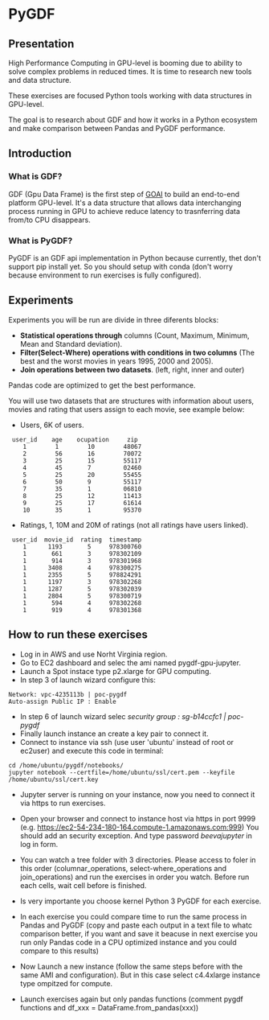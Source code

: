 
# PyGDF

## Presentation

High Performance Computing in GPU-level is booming due to  ability to solve complex problems in reduced times. It is time to research new tools and data structure.

These exercises are focused Python tools working with data structures in GPU-level.

The goal is to research about GDF and how it works in a Python ecosystem and make comparison between Pandas and PyGDF performance.

## Introduction

### What is GDF?

GDF (Gpu Data Frame) is the first step of [GOAI](https://github.com/gpuopenanalytics)  to build an end-to-end platform GPU-level. It's a data structure that allows data interchanging process running in GPU to achieve reduce latency to trasnferring data from/to CPU disappears.


### What is PyGDF?

PyGDF is an GDF api implementation in Python because currently, thet don't support pip install yet. So you should setup with conda (don't worry because environment to run exercises is fully configured).


## Experiments

Experiments you will be run are divide in three diferents blocks:
 * **Statistical operations through** columns (Count, Maximum, Minimum, Mean and Standard deviation).
 * **Filter(Select-Where) operations with conditions in two columns** (The best and the worst movies in years 1995, 2000 and 2005).
 * **Join operations between two datasets**. (left, right, inner and outer)
 
Pandas code are optimized to get the best performance.

You will use two datasets that are structures with information about users, movies and rating that users assign to each movie, see example below:

* Users, 6K of users.
```
 user_id    age    ocupation     zip
    1        1        10        48067
    2        56       16        70072
    3        25       15        55117
    4        45       7         02460
    5        25       20        55455
    6        50       9         55117
    7        35       1         06810
    8        25       12        11413
    9        25       17        61614
    10       35       1         95370
```
* Ratings, 1, 10M and 20M of ratings (not all ratings have users linked).
```
 user_id  movie_id  rating  timestamp
    1      1193       5     978300760
    1       661       3     978302109
    1       914       3     978301968
    1      3408       4     978300275
    1      2355       5     978824291
    1      1197       3     978302268
    1      1287       5     978302039
    1      2804       5     978300719
    1       594       4     978302268
    1       919       4     978301368
```

## How to run these exercises

* Log in in AWS and use Norht Virginia region.
* Go to EC2 dashboard and selec the ami named pygdf-gpu-jupyter.
* Launch a Spot instace type p2.xlarge for GPU computing.
* In step 3 of launch wizard configure this:

```
Network: vpc-4235113b | poc-pygdf
Auto-assign Public IP : Enable
```

* In step 6 of launch wizard selec *security group : sg-b14ccfc1 | poc-pygdf*
* Finally launch instance an create a key pair to connect it.
* Connect to instance via ssh (use user 'ubuntu' instead of root or ec2user) and execute this code in terminal:


```
cd /home/ubuntu/pygdf/notebooks/
jupyter notebook --certfile=/home/ubuntu/ssl/cert.pem --keyfile /home/ubuntu/ssl/cert.key
```

* Jupyter server is running on your instance, now you need to connect it via https to run exercises.
* Open your browser and connect to instance host via https in port 9999 (e.g. https://ec2-54-234-180-164.compute-1.amazonaws.com:999) You should add an security exception. And type password *beevajupyter* in log in form.
* You can watch a tree folder with 3 directories. Please access to foler in this order (columnar_operations, select-where_operations and join_operations) and run the exercises in order you watch. Before run each cells, wait cell before is finished.
* Is very importante you choose kernel Python 3 PyGDF for each exercise.
* In each exercise you could compare time to run the same process in Pandas and PyGDF (copy and paste each output in a text file to whatc comparison better, if you want and save it beacuse in next exercise you run only Pandas code in a CPU optimized instance and you could compare to this results)


* Now Launch a new instance (follow the same steps before with the same AMI and configuration). But in this case select c4.4xlarge instance type ompitzed for compute.
* Launch exercises again but only pandas functions (comment pygdf functions and df_xxx = DataFrame.from_pandas(xxx))








